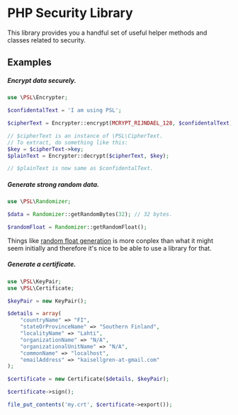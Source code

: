 PHP Security Library
==

This library provides you a handful set of useful helper methods and classes related to security.

## Examples

##### Encrypt data securely.

```php
use \PSL\Encrypter;

$confidentalText = 'I am using PSL';

$cipherText = Encrypter::encrypt(MCRYPT_RIJNDAEL_128, $confidentalText);

// $cipherText is an instance of \PSL\CipherText.
// To extract, do something like this:
$key = $cipherText->key;
$plainText = Encrypter::decrypt($cipherText, $key);

// $plainText is now same as $confidentalText.
```

##### Generate strong random data.

```php
use \PSL\Randomizer;

$data = Randomizer::getRandomBytes(32); // 32 bytes.

$randomFloat = Randomizer::getRandomFloat();
```

Things like [random float generation](https://github.com/kaisellgren/PHP-Security-Library/blob/master/Security/Randomizer.php#L108) is more conplex than what it might seem initially and therefore it's nice to be able to use a library for that.

##### Generate a certificate.

```php
use \PSL\KeyPair;
use \PSL\Certificate;

$keyPair = new KeyPair();

$details = array(
    "countryName" => "FI",
    "stateOrProvinceName" => "Southern Finland",
    "localityName" => "Lahti",
    "organizationName" => "N/A",
    "organizationalUnitName" => "N/A",
    "commonName" => "localhost",
    "emailAddress" => "kaisellgren-at-gmail.com"
);

$certificate = new Certificate($details, $keyPair);

$certificate->sign();

file_put_contents('my.crt', $certificate->export());
```
